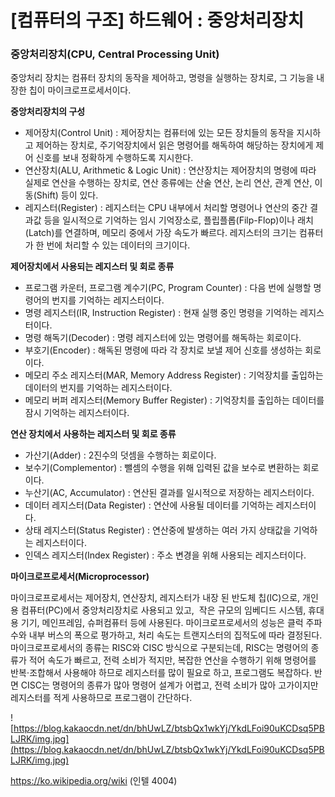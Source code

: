 # [컴퓨터의 구조] 하드웨어 : 중앙처리장치

### **중앙처리장치(CPU, Central Processing Unit)**

중앙처리 장치는 컴퓨터 장치의 동작을 제어하고, 명령을 실행하는 장치로, 그 기능을 내장한 칩이 마이크로프로세서이다.

**중앙처리장치의 구성**

- 제어장치(Control Unit) : 제어장치는 컴퓨터에 있는 모든 장치들의 동작을 지시하고 제어하는 장치로, 주기억장치에서 읽은 명령어를 해독하여 해당하는 장치에게 제어 신호를 보내 정확하게 수행하도록 지시한다.
- 연산장치(ALU, Arithmetic & Logic Unit) : 연산장치는 제어장치의 명령에 따라 실제로 연산을 수행하는 장치로, 연산 종류에는 산술 연산, 논리 연산, 관계 연산, 이동(Shift) 등이 있다.
- 레지스터(Register) : 레지스터는 CPU 내부에서 처리할 명령어나 연산의 중간 결과값 등을 일시적으로 기억하는 임시 기억장소로, 플립플롭(Filp-Flop)이나 래치(Latch)를 연결하며, 메모리 중에서 가장 속도가 빠르다. 레지스터의 크기는 컴퓨터가 한 번에 처리할 수 있는 데이터의 크기이다.

**제어장치에서 사용되는 레지스터 및 회로 종류**

- 프로그램 카운터, 프로그램 계수기(PC, Program Counter) : 다음 번에 실행할 명령어의 번지를 기억하는 레지스터이다.
- 명령 레지스터(IR, Instruction Register) : 현재 실행 중인 명령을 기억하는 레지스터이다.
- 명령 해독기(Decoder) : 명령 레지스터에 있는 명령어를 해독하는 회로이다.
- 부호기(Encoder) : 해독된 명령에 따라 각 장치로 보낼 제어 신호를 생성하는 회로이다.
- 메모리 주소 레지스터(MAR, Memory Address Register) : 기억장치를 출입하는 데이터의 번지를 기억하는 레지스터이다.
- 메모리 버퍼 레지스터(Memory Buffer Register) : 기억장치를 출입하는 데이터를 잠시 기억하는 레지스터이다.

**연산 장치에서 사용하는 레지스터 및 회로 종류**

- 가산기(Adder) : 2진수의 덧셈을 수행하는 회로이다.
- 보수기(Complementor) : 뺄셈의 수행을 위해 입력된 값을 보수로 변환하는 회로이다.
- 누산기(AC, Accumulator) : 연산된 결과를 일시적으로 저장하는 레지스터이다.
- 데이터 레지스터(Data Register) : 연산에 사용될 데이터를 기억하는 레지스터이다.
- 상태 레지스터(Status Register) : 연산중에 발생하는 여러 가지 상태값을 기억하는 레지스터이다.
- 인덱스 레지스터(Index Register) : 주소 변경을 위해 사용되는 레지스터이다.

**마이크로프로세서(Microprocessor)**

마이크로프로세서는 제어장치, 연산장치, 레지스터가 내장 된 반도체 칩(IC)으로, 개인용 컴퓨터(PC)에서 중앙처리장치로 사용되고 있고,  작은 규모의 임베디드 시스템, 휴대용 기기, 메인프레임, 슈퍼컴퓨터 등에 사용된다. 마이크로프로세서의 성능은 클럭 주파수와 내부 버스의 폭으로 평가하고, 처리 속도는 트랜지스터의 집적도에 따라 결정된다. 마이크로프로세서의 종류는 RISC와 CISC 방식으로 구분되는데, RISC는 명령어의 종류가 적어 속도가 빠르고, 전력 소비가 적지만, 복잡한 연산을 수행하기 위해 명령어를 반복⋅조합해서 사용해야 하므로 레지스터를 많이 필요로 하고, 프로그램도 복잡하다. 반면 CISC는 명령어의 종류가 많아 명령어 설계가 어렵고, 전력 소비가 많아 고가이지만 레지스터를 적게 사용하므로 프로그램이 간단하다.

![https://blog.kakaocdn.net/dn/bhUwLZ/btsbQx1wkYj/YkdLFoi90uKCDsq5PBLJRK/img.jpg](https://blog.kakaocdn.net/dn/bhUwLZ/btsbQx1wkYj/YkdLFoi90uKCDsq5PBLJRK/img.jpg)

https://ko.wikipedia.org/wiki (인텔 4004)